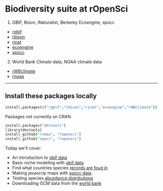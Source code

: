 # Biodiversity suite at rOpenSci

1. GBIF, Bison, iNaturalist, Berkeley Ecoengine, spocc
* [rgbif](http://www.github.com/ropensci/rgbif)
* [rbison](http://www.github.com/ropensci/rbison)
* [rinat](http://www.github.com/ropensci/rinat)
* [ecoengine](http://www.github.com/ropensci/ecoengine)
* [spocc](http://www.github.com/ropensci/spocc)
2. World Bank Climate data, NOAA climate data
* [rWBclimate](http://www.github.com/ropensci/rwbclimate)
* [rnoaa](http://www.github.com/ropensci/rnoaa)

---

## Install these packages locally

```coffee
install.packages(c("rgbif","rbison","rinat","ecoengine","rWBclimate"))
```

Packages not currently on CRAN

```coffee
install.packages("devtools")
library(devtools)
install_github("rnoaa", "ropensci")
install_github("spocc", "ropensci")
```

Today we'll cover:

* An introduction to [gbif data](https://github.com/ropensci/workshops-duke-2014-02/blob/master/02-biodiversity/rgbif_intro.md)
* Basic niche modeling with [gbif data](https://github.com/ropensci/workshops-duke-2014-02/blob/master/02-biodiversity/rgbif_usecase1.md)
* Find what countries species [records are foud in](https://github.com/ropensci/workshops-duke-2014-02/blob/master/02-biodiversity/rgbif_usecase2.md)
* Making javascrip maps with [spocc data](https://github.com/ropensci/workshops-duke-2014-02/blob/master/02-biodiversity/spocc.md)
* Testing species [abundance distributions](https://github.com/ropensci/workshops-duke-2014-02/blob/master/02-biodiversity/rbison_usecase1.md)
* Downloading GCM data from the [world bank](https://github.com/ropensci/workshops-duke-2014-02/blob/master/02-biodiversity/world-bank-climate.md)
